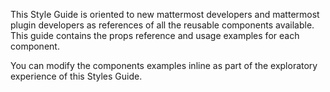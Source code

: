 This Style Guide is oriented to new mattermost developers and mattermost plugin
developers as references of all the reusable components available. This guide
contains the props reference and usage examples for each component.

You can modify the components examples inline as part of the exploratory
experience of this Styles Guide.

